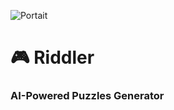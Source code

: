 ![Portait](https://github.com/user-attachments/assets/4dfbf2a7-6e00-429d-9a80-19bffefafabc)

# 🎮 Riddler
### AI-Powered Puzzles Generator
